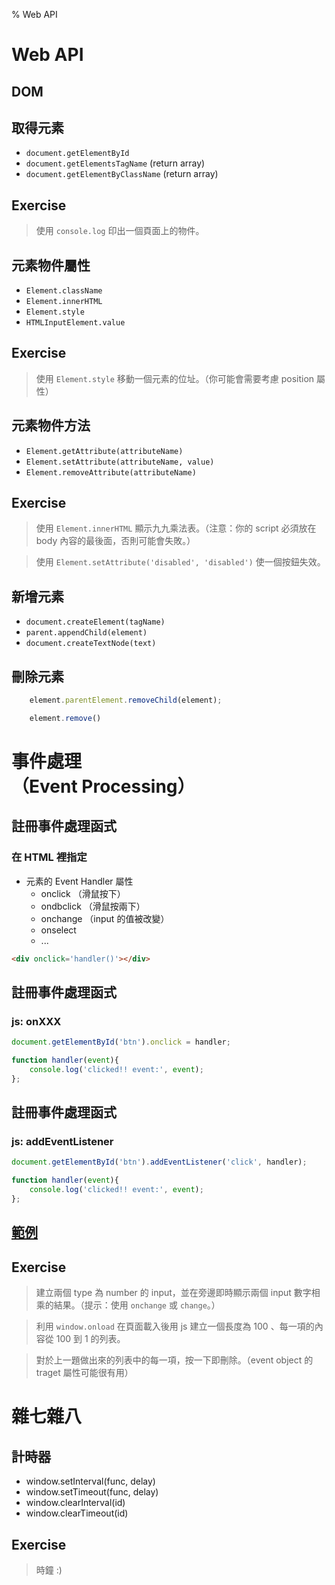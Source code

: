 % Web API

# Web API

## DOM

## 取得元素

* `document.getElementById`
* `document.getElementsTagName` (return array)
* `document.getElementByClassName` (return array)

## Exercise

> 使用 `console.log` 印出一個頁面上的物件。

## 元素物件屬性

* `Element.className`
* `Element.innerHTML`
* `Element.style`
* `HTMLInputElement.value`


## Exercise

> 使用 `Element.style` 移動一個元素的位址。（你可能會需要考慮 position 屬性）


## 元素物件方法

* `Element.getAttribute(attributeName)`
* `Element.setAttribute(attributeName, value)`
* `Element.removeAttribute(attributeName)`


## Exercise

> 使用 `Element.innerHTML` 顯示九九乘法表。（注意：你的 script 必須放在  body 內容的最後面，否則可能會失敗。）

> 使用 `Element.setAttribute('disabled', 'disabled')` 使一個按鈕失效。


## 新增元素

* `document.createElement(tagName)` 
* `parent.appendChild(element)` 
* `document.createTextNode(text)`


## 刪除元素


```js
    element.parentElement.removeChild(element);
```

```js
    element.remove()
```

# 事件處理 <br>（Event Processing）

## 註冊事件處理函式
 
### 在 HTML 裡指定

* 元素的 Event Handler 屬性
    * onclick （滑鼠按下）
    * ondbclick （滑鼠按兩下）
    * onchange （input 的值被改變）
    * onselect
    * ...

```html
<div onclick='handler()'></div>
```
## 註冊事件處理函式

### js: onXXX

```js
document.getElementById('btn').onclick = handler;

function handler(event){
    console.log('clicked!! event:', event);
};
```

## 註冊事件處理函式

### js: addEventListener 

```js
document.getElementById('btn').addEventListener('click', handler);

function handler(event){
    console.log('clicked!! event:', event);
};
```

## [範例](https://btp-code.github.io/btp-code/web-api/examples/event.html) 


## Exercise

> 建立兩個 type 為 number 的 input，並在旁邊即時顯示兩個 input 數字相乘的結果。（提示：使用 `onchange` 或 `change`。）

> 利用 `window.onload` 在頁面載入後用 js 建立一個長度為 100 、每一項的內容從 100 到 1 的列表。

>對於上一題做出來的列表中的每一項，按一下即刪除。（event object 的 traget 屬性可能很有用）


# 雜七雜八

## 計時器

* window.setInterval(func, delay)
* window.setTimeout(func, delay)
* window.clearInterval(id)
* window.clearTimeout(id)

## Exercise

> 時鐘 :)
